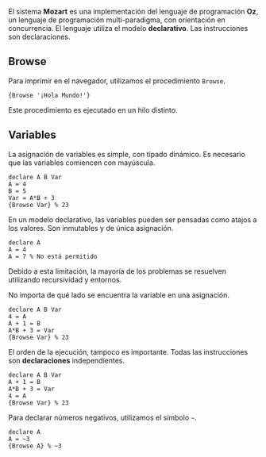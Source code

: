 El sistema **Mozart** es una implementación del lenguaje de programación **Oz**, un lenguaje de programación multi-paradigma, con orientación en concurrencia. El lenguaje utiliza el modelo **declarativo**. Las instrucciones son declaraciones.

## Browse

Para imprimir en el navegador, utilizamos el procedimiento `Browse`.

```Oz
{Browse '¡Hola Mundo!'}
```

Este procedimiento es ejecutado en un hilo distinto.

## Variables

La asignación de variables es simple, con tipado dinámico. Es necesario que las variables comiencen con mayúscula.

```Oz
declare A B Var
A = 4
B = 5
Var = A*B + 3
{Browse Var} % 23
```

En un modelo declarativo, las variables pueden ser pensadas como atajos a los valores. Son inmutables y de única asignación.

```Oz
declare A
A = 4
A = 7 % No está permitido
```

Debido a esta limitación, la mayoría de los problemas se resuelven utilizando recursividad y entornos.

No importa de qué lado se encuentra la variable en una asignación.

```Oz
declare A B Var
4 = A
A + 1 = B
A*B + 3 = Var
{Browse Var} % 23
```

El orden de la ejecución, tampoco es importante. Todas las instrucciones son **declaraciones** independientes.

```oz
declare A B Var
A + 1 = B
A*B + 3 = Var
4 = A
{Browse Var} % 23
```

Para declarar números negativos, utilizamos el símbolo `~`.

```Oz
declare A
A = ~3
{Browse A} % ~3
```
